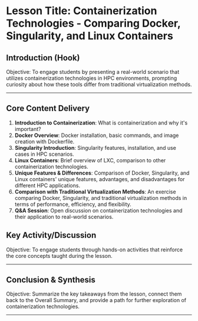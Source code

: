# Lesson Title: Containerization Technologies - Comparing Docker, Singularity, and Linux Containers

## Introduction (Hook)
Objective: To engage students by presenting a real-world scenario that utilizes containerization technologies in HPC environments, prompting curiosity about how these tools differ from traditional virtualization methods.

---

## Core Content Delivery
1. **Introduction to Containerization**: What is containerization and why it's important?
2. **Docker Overview**: Docker installation, basic commands, and image creation with Dockerfile.
3. **Singularity Introduction**: Singularity features, installation, and use cases in HPC scenarios.
4. **Linux Containers**: Brief overview of LXC, comparison to other containerization technologies.
5. **Unique Features & Differences**: Comparison of Docker, Singularity, and Linux containers' unique features, advantages, and disadvantages for different HPC applications.
6. **Comparison with Traditional Virtualization Methods**: An exercise comparing Docker, Singularity, and traditional virtualization methods in terms of performance, efficiency, and flexibility.
7. **Q&A Session**: Open discussion on containerization technologies and their application to real-world scenarios.

## Key Activity/Discussion
Objective: To engage students through hands-on activities that reinforce the core concepts taught during the lesson.

---

## Conclusion & Synthesis
Objective: Summarize the key takeaways from the lesson, connect them back to the Overall Summary, and provide a path for further exploration of containerization technologies.

---